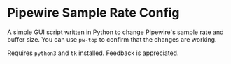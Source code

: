 # Pipewire Sample Rate Config
A simple GUI script written in Python to change Pipewire's sample rate and buffer size.
You can use ``pw-top`` to confirm that the changes are working.

Requires ``python3`` and ``tk`` installed.
Feedback is appreciated.
